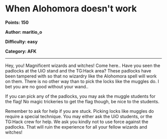 # When Alohomora doesn't work
**Points: 150**

**Author: maritio_o**

**Difficulty: easy**

**Category: AFK**

---

Hey, you! Magnificent wizards and witches! Come here.. 
Have you seen the padlocks at the UiO stand and the 
TG:Hack area? These padlocks
have been tampered with so that no wizardry like the 
Alohomora spell will work on them. There is no other way than to
pick the locks like the muggles do. I bet you are no good
without your wand..

If you can pick any of the padlocks, you may ask the muggle 
students for the flag! No magic trickeries to get the flag 
though, be nice to the students.

Remember to ask for help if you are stuck. Picking locks like 
muggles do require a special technique. You may either ask the
UiO students, or the TG:Hack crew for help. We ask you kindly not 
to use force against the padlocks. That will ruin the experience
for all your fellow wizards and witches!
